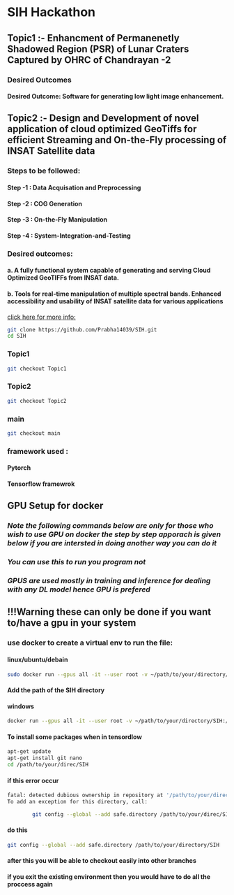# SIH Hackathon

## Topic1 :- Enhancment of Permanenetly Shadowed Region (PSR) of Lunar Craters Captured by OHRC of Chandrayan -2
### Desired Outcomes
#### Desired Outcome: Software for generating low light image enhancement.


## Topic2 :- Design and Development of novel application of cloud optimized GeoTiffs for efficient Streaming and On-the-Fly processing of INSAT Satellite data
### Steps to be followed:
#### Step -1 : Data Acquisation and Preprocessing
#### Step -2 : COG Generation
#### Step -3 : On-the-Fly Manipulation
#### Step -4 : System-Integration-and-Testing

### Desired outcomes:
#### a. A fully functional system capable of generating and serving Cloud Optimized GeoTIFFs from INSAT data.
#### b. Tools for real-time manipulation of multiple spectral bands. Enhanced accessibility and usability of INSAT satellite data for various applications

[click here for more info:](https://www.sih.gov.in/sih2024PS?technology_bucket=QWxs&category=U29mdHdhcmU=&organization=SW5kaWFuIFNwYWNlIFJlc2VhcmNoIE9yZ2FuaXphdGlvbiAoSVNSTyk=&organization_type=QWxs)

```bash
git clone https://github.com/Prabha14039/SIH.git
cd SIH
```

### Topic1

```bash
git checkout Topic1
```

### Topic2

```bash
git checkout Topic2
```

### main

```bash
git checkout main
```

### framework used :
#### Pytorch
#### Tensorflow framewrok

## GPU Setup for docker

### *Note the following commands below are only for those who wish to use GPU on docker the step by step apporach is given below if you are intersted in doing another way you can do it*
### *You can use this to run you program not*
### *GPUS are used mostly in training and inference for dealing with any DL model hence GPU is prefered*

## !!!Warning these can only be done if you want to/have a gpu in your system

### use docker to create a virtual env to run the file:

#### linux/ubuntu/debain
```bash
sudo docker run --gpus all -it --user root -v ~/path/to/your/directory/SIH:/home/SIH tensorflow/tensorflow:latest-gpu bash
```

#### Add the path of the SIH directory

#### windows
```bash
docker run --gpus all -it --user root -v ~/path/to/your/directory/SIH:/home/SIH tensorflow/tensorflow:latest-gpu bash
```

#### To install some packages when in tensordlow
```bash
apt-get update
apt-get install git nano
cd /path/to/your/direc/SIH
```

#### if this error occur

```bash
fatal: detected dubious ownership in repository at '/path/to/your/direc/SIH'
To add an exception for this directory, call:

        git config --global --add safe.directory /path/to/your/direc/SIH
```

#### do this

```bash
git config --global --add safe.directory /path/to/your/directory/SIH
```
#### after this you will be able to checkout easily into other branches

#### if you exit the existing environment then you would have to do all the proccess again



